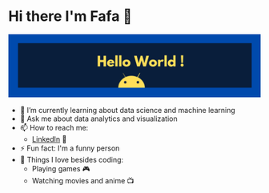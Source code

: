 # Hi there I'm Fafa 👋

<img src="https://github.com/fauziaya/fauziaya/blob/main/White%20Minimalist%20Corporate%20Personal%20Profile%20LinkedIn%20Banner.png" alt="banner that says Hello World!">

- 🌱 I’m currently learning about data science and machine learning
- 💬 Ask me about data analytics and visualization
- 📫 How to reach me: 
  * [LinkedIn](https://www.linkedin.com/in/fauziayaa) 💼
- ⚡ Fun fact: I'm a funny person
- 🔭 Things I love besides coding:
  * Playing games 🎮
  * Watching movies and anime 📺
